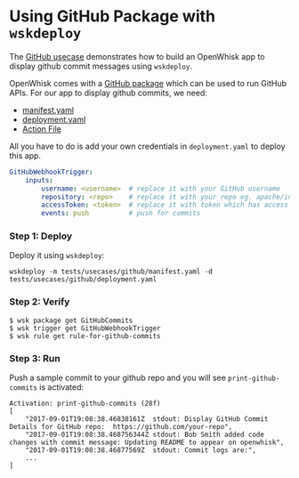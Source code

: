 # Using GitHub Package with `wskdeploy`

The [GitHub usecase](https://github.com/pritidesai/incubator-openwhisk-wskdeploy/tree/master/tests/usecases/github) demonstrates how to build an OpenWhisk app to display github commit messages using `wskdeploy`.

OpenWhisk comes with a [GitHub package](https://github.com/apache/incubator-openwhisk-catalog/blob/master/packages/github/README.md) which can be used to run GitHub APIs. For our app to display github commits, we need:
 
- [manifest.yaml](https://github.com/apache/incubator-openwhisk-wskdeploy/blob/master/tests/usecases/github/manifest.yaml)
- [deployment.yaml](https://github.com/apache/incubator-openwhisk-wskdeploy/blob/master/tests/usecases/github/deployment.yaml)
- [Action File](https://github.com/apache/incubator-openwhisk-wskdeploy/blob/master/tests/usecases/github/src/print-github-commits.js)

All you have to do is add your own credentials in `deployment.yaml` to deploy this app.

```yaml
GitHubWebhookTrigger:
    inputs:
        username: <username>  # replace it with your GitHub username
        repository: <repo>    # replace it with your repo eg. apache/incubator-openwhisk-wskdeploy
        accessToken: <token>  # replace it with token which has access to the specified repo
        events: push          # push for commits
```

### Step 1: Deploy

Deploy it using `wskdeploy`:

```
wskdeploy -m tests/usecases/github/manifest.yaml -d tests/usecases/github/deployment.yaml
```

### Step 2: Verify

```
$ wsk package get GitHubCommits
$ wsk trigger get GitHubWebhookTrigger 
$ wsk rule get rule-for-github-commits 
```
### Step 3: Run

Push a sample commit to your github repo and you will see `print-github-commits` is activated:

```
Activation: print-github-commits (28f)
[
    "2017-09-01T19:08:38.46838161Z  stdout: Display GitHub Commit Details for GitHub repo:  https://github.com/your-repo",
    "2017-09-01T19:08:38.468756344Z stdout: Bob Smith added code changes with commit message: Updating README to appear on openwhisk",
    "2017-09-01T19:08:38.46877569Z  stdout: Commit logs are:",
    ...
]
```